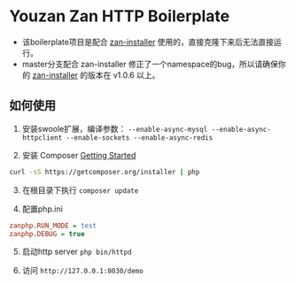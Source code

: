 # Youzan Zan HTTP Boilerplate

- 该boilerplate项目是配合 [zan-installer](https://packagist.org/packages/youzan/zan-installer) 使用的，直接克隆下来后无法直接运行。
- master分支配合 zan-installer 修正了一个namespace的bug，所以请确保你的 [zan-installer](https://packagist.org/packages/youzan/zan-installer) 的版本在 v1.0.6 以上。

## 如何使用
1. 安装swoole扩展，编译参数：
`--enable-async-mysql --enable-async-httpclient --enable-sockets --enable-async-redis`

2. 安装 Composer [Getting Started](https://getcomposer.org/doc/00-intro.md)
```bash
curl -sS https://getcomposer.org/installer | php
```

3. 在根目录下执行 `composer update`

4. 配置php.ini
```ini
zanphp.RUN_MODE = test
zanphp.DEBUG = true
```

5. 启动http server `php bin/httpd`

6. 访问 `http://127.0.0.1:8030/demo`
